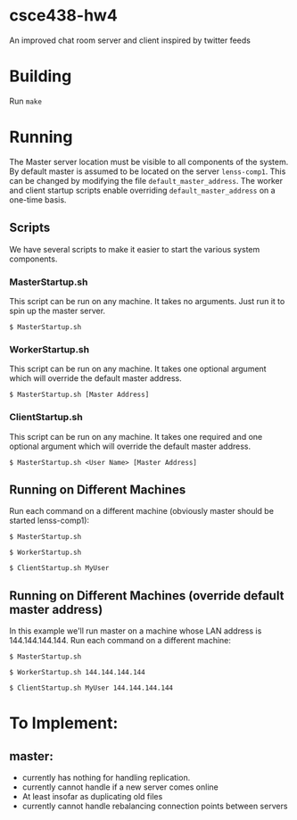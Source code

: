 # csce438-hw4
An improved chat room server and client inspired by twitter feeds

# Building
Run `make`

# Running
The Master server location must be visible to all components of the system. By
default master is assumed to be located on the server `lenss-comp1`. This can be
changed by modifying the file `default_master_address`. The worker and client
startup scripts enable overriding `default_master_address` on a one-time basis.

## Scripts
We have several scripts to make it easier to start the various system
components.

### MasterStartup.sh
This script can be run on any machine. It takes no arguments. Just run it to
spin up the master server.

```
$ MasterStartup.sh
```

### WorkerStartup.sh
This script can be run on any machine. It takes one optional argument which will
override the default master address.

```
$ MasterStartup.sh [Master Address]
```

### ClientStartup.sh
This script can be run on any machine. It takes one required and one optional
argument which will override the default master address.

```
$ MasterStartup.sh <User Name> [Master Address]
```

## Running on Different Machines
Run each command on a different machine (obviously master should be started lenss-comp1):
```
$ MasterStartup.sh
```
```
$ WorkerStartup.sh
```
```
$ ClientStartup.sh MyUser
```

## Running on Different Machines (override default master address)
In this example we'll run master on a machine whose LAN address is 144.144.144.144.
Run each command on a different machine:
```
$ MasterStartup.sh
```
```
$ WorkerStartup.sh 144.144.144.144
```
```
$ ClientStartup.sh MyUser 144.144.144.144
```

# To Implement:
## master:
- currently has nothing for handling replication.
- currently cannot handle if a new server comes online
- At least insofar as duplicating old files
- currently cannot handle rebalancing connection points between servers

